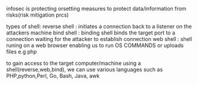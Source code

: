 infosec is protecting orsetting measures to protect data/information from risks(risk mitigation prcs)


types of shell:
reverse shell : initiates a connection back to a listener on the attackers machine
bind shell : binding shell binds the target port to a connection waiting for the attacker to establish connection
web shell : shell runing on a web browser enabling us to run OS COMMANDS or uploads files e.g php

to gain access to the target computer/machine using a shell(reverse,web,bind), we can use various languages such as PHP,python,Perl, Go, Bash, Java, awk
